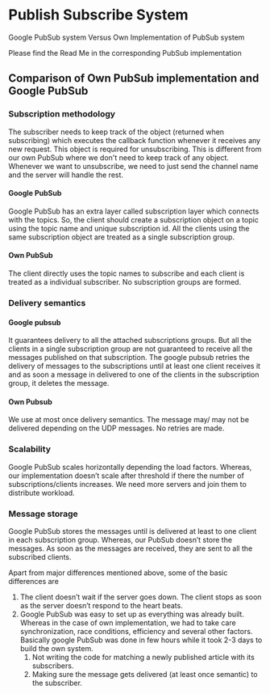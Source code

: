 # Publish Subscribe System
Google PubSub system Versus Own Implementation of PubSub system

Please find the Read Me in the corresponding PubSub implementation

Comparison of Own PubSub implementation and Google PubSub
------
### Subscription methodology
The subscriber needs to keep track of the object (returned when subscribing) which executes the callback function whenever it receives any new request. This object is required for unsubscribing. This is different from our own PubSub where we don't need to keep track of any object. Whenever we want to unsubscribe, we need to just send the channel name and the server will handle the rest.
#### Google PubSub
Google PubSub has an extra layer called subscription layer which connects with the topics. So, the client should create a subscription object on a topic using the topic name and unique subscription id. All the clients using the same subscription object are treated as a single subscription group.
#### Own PubSub
The client directly uses the topic names to subscribe and each client is treated as a individual subscriber. No subscription groups are formed.

### Delivery semantics
#### Google pubsub
It guarantees delivery to all the attached subscriptions groups. But all the clients in a single subscription group are not guaranteed to receive all the messages published on that subscription. The google pubsub retries the delivery of messages to the subscriptions until at least one client receives it and as soon a message in delivered to one of the clients in the subscription group, it deletes the message.
#### Own Pubsub
We use at most once delivery semantics. The message may/ may not be delivered depending on the UDP messages. No retries are made.

### Scalability
Google PubSub scales horizontally depending the load factors. Whereas, our implementation doesn’t scale after threshold if there the number of subscriptions/clients increases. We need more servers and join them to distribute workload.

### Message storage
Google PubSub stores the messages until is delivered at least to one client in each subscription group. Whereas, our PubSub doesn’t store the messages. As soon as the messages are received, they are sent to all the subscribed clients.


Apart from major differences mentioned above, some of the basic differences are

1. The client doesn’t wait if the server goes down. The client stops as soon as the server doesn’t respond to the
heart beats.
2. Google PubSub was easy to set up as everything was already built. Whereas in the case of own implementation, we had to take care synchronization, race conditions, efficiency and several other factors. Basically google PubSub was done in few hours while it took 2-3 days to build the own system.
   1. Not writing the code for matching a newly published article with its subscribers.
   2. Making sure the message gets delivered (at least once semantic) to the subscriber.
